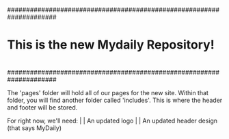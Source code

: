 #####################################################################
#                                                                   #
#                This is the new Mydaily Repository!                #
#                                                                   #
#####################################################################



 The 'pages' folder will hold all of our pages for the new site.
 Within that folder, you will find another folder called 'includes'.
 This is where the header and footer will be stored.

 For right now, we'll need:
   | | An updated logo
   | | An updated header design (that says MyDaily)

